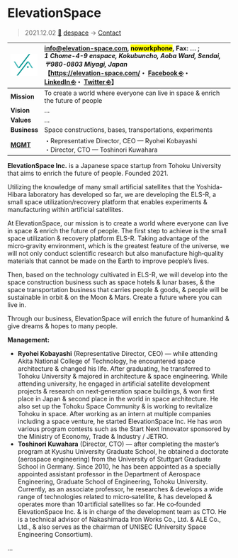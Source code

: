 # ElevationSpace
> 2021.12.02 [🚀](../../index/index.md) [despace](../index.md) → [Contact](../contact.md)

|[![](../f/contact/e/elevationspace_logo2_thumb.png)](../f/contact/e/elevationspace_logo1.png)|<info@elevation-space.com>, <mark>noworkphone</mark>, Fax: … ;<br> *1 Chome-4-9 enspace, Kokubuncho, Aoba Ward, Sendai, 〒980-0803 Miyagi, Japan*<br> 【<https://elevation-space.com/>・ [Facebook ⎆](https://www.facebook.com/ElevationSpace)・ [LinkedIn ⎆](https://www.linkedin.com/company/elevationspace-inc/)・ [Twitter ⎆](https://twitter.com/ELS_inc_PR)】|
|:--|:--|
|**Mission**|To create a world where everyone can live in space & enrich the future of people|
|**Vision**|…|
|**Values**|…|
|**Business**|Space constructions, bases, transportations, experiments|
|**[MGMT](../mgmt.md)**|・Representative Director, CEO — Ryohei Kobayashi<br> ・Director, CTO — Toshinori Kuwahara|

**ElevationSpace Inc.** is a Japanese space startup from Tohoku University that aims to enrich the future of people. Founded 2021.

Utilizing the knowledge of many small artificial satellites that the Yoshida-Hibara laboratory has developed so far, we are developing the ELS-R, a small space utilization/recovery platform that enables experiments & manufacturing within artificial satellites.

At ElevationSpace, our mission is to create a world where everyone can live in space & enrich the future of people. The first step to achieve is the small space utilization & recovery platform ELS-R. Taking advantage of the micro‑gravity environment, which is the greatest feature of the universe, we will not only conduct scientific research but also manufacture high‑quality materials that cannot be made on the Earth to improve people’s lives.

Then, based on the technology cultivated in ELS-R, we will develop into the space construction business such as space hotels & lunar bases, & the space transportation business that carries people & goods, & people will be sustainable in orbit & on the Moon & Mars. Create a future where you can live in.

Through our business, ElevationSpace will enrich the future of humankind & give dreams & hopes to many people.

**Management:**

   - **Ryohei Kobayashi** (Representative Director, CEO) — while attending Akita National College of Technology, he encountered space architecture & changed his life. After graduating, he transferred to Tohoku University & majored in architecture & space engineering. While attending university, he engaged in artificial satellite development projects & research on next‑generation space buildings, & won first place in Japan & second place in the world in space architecture. He also set up the Tohoku Space Community & is working to revitalize Tohoku in space. After working as an intern at multiple companies including a space venture, he started ElevationSpace Inc. He has won various program contests such as the Start Next Innovator sponsored by the Ministry of Economy, Trade & Industry / JETRO.
   - **Toshinori Kuwahara** (Director, CTO) — after completing the master’s program at Kyushu University Graduate School, he obtained a doctorate (aerospace engineering) from the University of Stuttgart Graduate School in Germany. Since 2010, he has been appointed as a specially appointed assistant professor in the Department of Aerospace Engineering, Graduate School of Engineering, Tohoku University. Currently, as an associate professor, he researches & develops a wide range of technologies related to micro‑satellite, & has developed & operates more than 10 artificial satellites so far. He co‑founded ElevationSpace Inc. & is in charge of the development team as CTO. He is a technical advisor of Nakashimada Iron Works Co., Ltd. & ALE Co., Ltd., & also serves as the chairman of UNISEC (University Space Engineering Consortium).</small>

<p style="page-break-after:always"> </p>

…